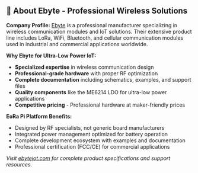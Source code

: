 ## 🏅 **About Ebyte - Professional Wireless Solutions**

**Company Profile:**
[Ebyte](https://ebyteiot.com/) is a professional manufacturer specializing in wireless communication modules and IoT solutions. Their extensive product line includes LoRa, WiFi, Bluetooth, and cellular communication modules used in industrial and commercial applications worldwide.

**Why Ebyte for Ultra-Low Power IoT:**
- **Specialized expertise** in wireless communication design
- **Professional-grade hardware** with proper RF optimization
- **Complete documentation** including schematics, examples, and support files
- **Quality components** like the ME6214 LDO for ultra-low power applications
- **Competitive pricing** - Professional hardware at maker-friendly prices

**EoRa Pi Platform Benefits:**
- Designed by RF specialists, not generic board manufacturers
- Integrated power management optimized for battery operation  
- Complete development ecosystem with examples and documentation
- Professional certification (FCC/CE) for commercial applications

*Visit [ebyteiot.com](https://ebyteiot.com/) for complete product specifications and support resources.*